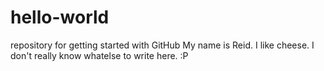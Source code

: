 # hello-world
repository for getting started with GitHub
My name is Reid. I like cheese. I don't really know whatelse to write here. :P
